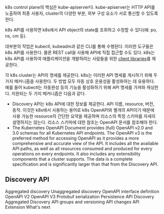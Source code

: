 k8s control plane의 핵심은 kube-apiserver다. kube-apiserver는 HTTP API를 노출하여 최종 사용자, cluster의 다양한 부분, 외부 구성 요소가 서로 통신할 수 있도록한다.

k8s API를 사용하면 k8s에서 API object의 state를 조회하고 수정할 수 있다(예: po, ns, cm 등).

대부분의 작업은 kubectl, kubeadm과 같은 CLI를 통해 수행된다. 이러한 도구들은 k8s API를 사용한다. 물론 REST call을 사용해 API에 직접 접근할 수도 있다. k8s는 k8s API를 사용하여 애플리케이션을 개발하려는 사람들을 위한 [client libraries](https://kubernetes.io/docs/reference/using-api/client-libraries/)를 제공한다.

각 k8s cluster는 API의 명세를 제공한다. k8s는 이러한 API 명세를 게시하기 위해 두 가지 메커니즘을 사용한다. 두 방법 모두 자동 상호 운용성을 활성화하는 데 유용하다. 예를 들어 kubectl는 자동완성 등의 기능을 활성화하기 위해 API 명세를 가져와 캐싱한다. 지원되는 두 가지 메커니즘은 다음과 같다.
- Discovery API는 k8s API에 대한 정보를 제공한다. API 이름, resource, 버전, 동작. 이것은 k8s에서 사용하는 용어로 k8s OpenAPI와 별개의 API이기 때문에 사용 가능한 resource의 간단한 요약을 제공하며 리소스의 특정 스키마를 자세히 설명하지는 않는다. 리소스 스키마에 대한 참조는 OpenAPI 문서를 참조해야 한다.
- The Kubernetes OpenAPI Document provides (full) OpenAPI v2.0 and 3.0 schemas for all Kubernetes API endpoints. The OpenAPI v3 is the preferred method for accessing OpenAPI as it provides a more comprehensive and accurate view of the API. It includes all the available API paths, as well as all resources consumed and produced for every operations on every endpoints. It also includes any extensibility components that a cluster supports. The data is a complete specification and is significantly larger than that from the Discovery API.

## Discovery API
Aggregated discovery
Unaggregated discovery
OpenAPI interface definition
OpenAPI V2
OpenAPI V3
Protobuf serialization
Persistence
API Discovery
Aggregated Discovery
API groups and versioning
API changes
API Extension
What's next
